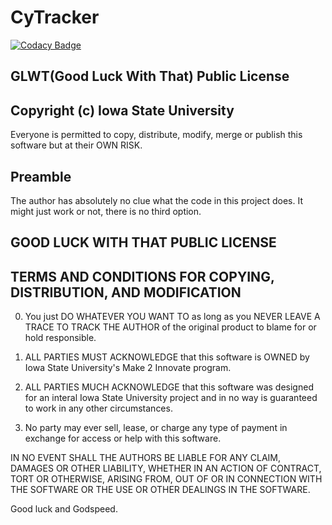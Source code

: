# CyTracker

[![Codacy Badge](https://api.codacy.com/project/badge/Grade/9fe3e13872d3468abe4dfc9d6ac9d557)](https://app.codacy.com/app/Danner36/CyTracker?utm_source=github.com&utm_medium=referral&utm_content=M2I-HABET/CyTracker&utm_campaign=Badge_Grade_Dashboard)


## GLWT(Good Luck With That) Public License
## Copyright (c) Iowa State University

Everyone is permitted to copy, distribute, modify, merge or publish
this software but at their OWN RISK.

## Preamble

The author has absolutely no clue what the code in this project does.
It might just work or not, there is no third option.


## GOOD LUCK WITH THAT PUBLIC LICENSE
## TERMS AND CONDITIONS FOR COPYING, DISTRIBUTION, AND MODIFICATION

  0. You just DO WHATEVER YOU WANT TO as long as you NEVER LEAVE A
TRACE TO TRACK THE AUTHOR of the original product to blame for or hold
responsible. 

  1. ALL PARTIES MUST ACKNOWLEDGE that this software is OWNED
by Iowa State University's Make 2 Innovate program. 

  2. ALL PARTIES MUCH ACKNOWLEDGE that this software was designed for an
interal Iowa State University project and in no way is guaranteed to work
in any other circumstances.

  3. No party may ever sell, lease, or charge any type of payment in exchange
for access or help with this software.

IN NO EVENT SHALL THE AUTHORS BE LIABLE FOR ANY CLAIM, DAMAGES OR OTHER
LIABILITY, WHETHER IN AN ACTION OF CONTRACT, TORT OR OTHERWISE, ARISING
FROM, OUT OF OR IN CONNECTION WITH THE SOFTWARE OR THE USE OR OTHER
DEALINGS IN THE SOFTWARE.

Good luck and Godspeed.